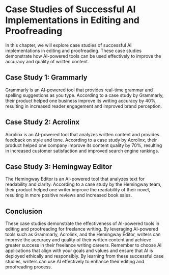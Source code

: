 Case Studies of Successful AI Implementations in Editing and Proofreading
=================================================================================================================================================

In this chapter, we will explore case studies of successful AI implementations in editing and proofreading. These case studies demonstrate how AI-powered tools can be used effectively to improve the accuracy and quality of written content.

Case Study 1: Grammarly
-----------------------

Grammarly is an AI-powered tool that provides real-time grammar and spelling suggestions as you type. According to a case study by Grammarly, their product helped one business improve its writing accuracy by 40%, resulting in increased reader engagement and improved brand perception.

Case Study 2: Acrolinx
----------------------

Acrolinx is an AI-powered tool that analyzes written content and provides feedback on style and tone. According to a case study by Acrolinx, their product helped one company improve its content quality by 70%, resulting in increased customer satisfaction and improved search engine rankings.

Case Study 3: Hemingway Editor
------------------------------

The Hemingway Editor is an AI-powered tool that analyzes text for readability and clarity. According to a case study by the Hemingway team, their product helped one writer improve the readability of their novel, resulting in more positive reviews and increased book sales.

Conclusion
----------

These case studies demonstrate the effectiveness of AI-powered tools in editing and proofreading for freelance writing. By leveraging AI-powered tools such as Grammarly, Acrolinx, and the Hemingway Editor, writers can improve the accuracy and quality of their written content and achieve greater success in their freelance writing careers. Remember to choose AI applications that align with your goals and values and ensure that AI is deployed ethically and responsibly. By learning from these successful case studies, writers can use AI effectively to enhance their editing and proofreading process.
